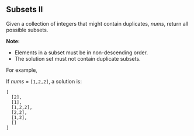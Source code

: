 ## Subsets II

Given a collection of integers that might contain duplicates, *nums*, return all possible subsets.

**Note:**

* Elements in a subset must be in non-descending order.
* The solution set must not contain duplicate subsets.

For example,

If *nums* = `[1,2,2]`, a solution is:

```
[
  [2],
  [1],
  [1,2,2],
  [2,2],
  [1,2],
  []
]
```

